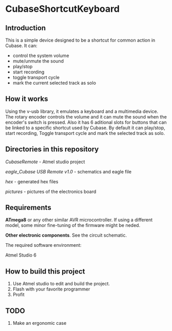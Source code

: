# CubaseShortcutKeyboard

## Introduction ##

This is a simple device designed to be a shortcut for common action in Cubase. It can:
- control the system volume
- mute/unmute the sound
- play/stop
- start recording
- toggle transport cycle
- mark the current selected track as solo

## How it works ##

Using the v-usb library, it emulates a keyboard and a multimedia device.
The rotary encoder controls the volume and it can mute the sound when the encoder's switch is pressed.
Also it has 6 aditional slots for buttons that can be linked to a specific shortcut used by Cubase.
By default it can play/stop, start recording, Toggle transport cycle and mark the selected track  as solo.

## Directories in this repository ##

*CubaseRemote* - Atmel studio project

*eagle_Cubase USB Remote v1.0* - schematics and eagle file

*hex* - generated hex files

*pictures* - pictures of the electronics board

## Requirements ##

**ATmega8** or any other similar AVR microcontroller. If using a different model, some minor fine-tuning of the firmware might be neded. 

**Other electronic components**. See the circuit schematic.

The required software environment:

Atmel Studio 6

## How to build this project ##

1. Use Atmel studio to edit and build the project.
2. Flash with your favorite programmer
3. Profit

## TODO ##

1. Make an ergonomic case
